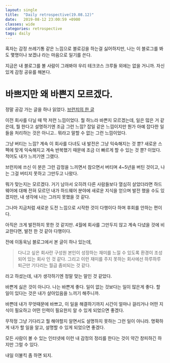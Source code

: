 ```yaml
---
layout: single
title:  "Daily retrospective(19.08.12)"
date:   2019-08-12 23:00:59 +0900
classes: wide
categories: retrospective
tags: daily
---
```


혹자는 감정 쓰레기통 같은 느낌으로 블로깅을 하는걸 싫어하지만, 나는 이 블로그를 봐도 몇명이나 보겠냐 라는 마음으로 일기를 쓴다. 

지금은 내 블로그를 볼 사람이 그래봐야 우리 테크코스 크루들 외에는 없을 거니까. 자신있게 감정 공유를 해본다.

# 바쁘지만 왜 바쁜지 모르겠다.

정말 공감 가는 글을 하나 읽었다. [브런치의 한 글](https://brunch.co.kr/@kwj3944/14)

이전 회사를 다닐 때 딱 저런 느낌이었다. 뭘 하느라 바쁜지 모르겠는데, 일은 많은 거 같은데, 뭘 한다고 설명하기엔 조금 그런 느낌? 잡일 같은 느낌이지만 뭔가 아예 잡다한 일들을 처리하는 것은 아니고.. 뭐라고 말할 수 없는 그런 느낌이었다.

그냥 버티는 느낌? 계속 이 회사를 다녀도 내 발전은 그냥 익숙해지는 것 뿐? 새로운 스펙에 맞게 익숙해지고 계속 반복했기 때문에 조금 더 빠르게 할 수 있는 것 뿐? 이었다. 적어도 내가 느끼기엔 그랬다.

브런치에 쓰신 이 분은 그런 감정을 느끼면서 참으면서 버티며 4~5년을 버틴 것이고, 나는 그걸 버티지 못하고 그만두고 나왔다.

뭐가 맞는지는 모르겠다. 거기 남아서 오히려 다른 사람들보다 열심히 살았더라면 하드웨어에 대해 전혀 모르던 내가 하드웨어 분야에 새로운 지식을 얻으며 발전 했을 수도 있겠지만, 내 생각에 나는 그러지 못했을 것 같다.

그나마 지금처럼 새로운 도전 느낌으로 시작한 것이 다행이다 하며 후회를 안하는 편이다.

아직은 크게 발전하지 못한 것 같지만. 4월에 회사를 그만두지 않고 계속 다녔을 것에 비교한다면, 발전 한 것 같아 다행이다.


전에 이동욱님 블로그에서 본 글이 하나 있는데, 

> 다니고 싶은 회사란 구성원 본인이 성장하는 재미를 느낄 수 있도록 환경이 조성되어 있는 회사 인 것 같다. 그리고 이런 재미를 주지 못하는 회사에선 하루하루 퇴근만 기다리는 월급 좀비되는 것 같다. 

라고 하셨는데, 내가 생각하기엔 정말 맞는 말인 것 같았다.

바쁜게 싫은 것이 아니다. 나는 바쁜게 좋다. 일이 없는 것보다는 일이 많은게 좋다. 할 일이 있다는 것은 내가 살아있음을 느끼기 해주니까.

바쁜데 내가 무엇때문에 바쁘고, 이 일을 해결하기까지 시간이 얼마나 걸리거나 어떤 지식이 필요하고 어떤 인력이 필요한지 알 수 있게 되었으면 좋겠다.

무작정 그냥 기다리고 뭘 해야할지 알면서도 설명하지 못하는 그런 일이 아니라. 명확하게 내가 할 일을 알고, 설명할 수 있게 되었으면 좋겠다.

모든 사람이 볼 수 있는 인터넷에 이런 내 감정의 정리를 한다는 것이 약간 창피하긴 하지만 그럴 수 있다.

내일 이불킥 좀 하면 되지.